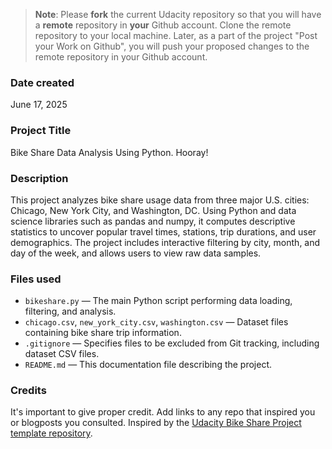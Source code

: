 >**Note**: Please **fork** the current Udacity repository so that you will have a **remote** repository in **your** Github account. Clone the remote repository to your local machine. Later, as a part of the project "Post your Work on Github", you will push your proposed changes to the remote repository in your Github account.

### Date created
June 17, 2025

### Project Title
Bike Share Data Analysis Using Python. Hooray!

### Description
This project analyzes bike share usage data from three major U.S. cities: Chicago, New York City, and Washington, DC. Using Python and data science libraries such as pandas and numpy, it computes descriptive statistics to uncover popular travel times, stations, trip durations, and user demographics. The project includes interactive filtering by city, month, and day of the week, and allows users to view raw data samples.

### Files used
- `bikeshare.py` — The main Python script performing data loading, filtering, and analysis.
- `chicago.csv`, `new_york_city.csv`, `washington.csv` — Dataset files containing bike share trip information.
- `.gitignore` — Specifies files to be excluded from Git tracking, including dataset CSV files.
- `README.md` — This documentation file describing the project.

### Credits
It's important to give proper credit. Add links to any repo that inspired you or blogposts you consulted.
Inspired by the [Udacity Bike Share Project template repository](https://github.com/udacity/bikeshare-template).

